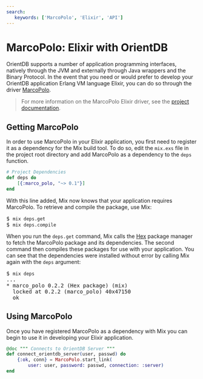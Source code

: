 ```yaml
---
search:
   keywords: ['MarcoPolo', 'Elixir', 'API']
---
```


# MarcoPolo: Elixir with OrientDB

OrientDB supports a number of application programming interfaces, natively through the JVM and externally through Java wrappers and the Binary Protocol.  In the event that you need or would prefer to develop your OrientDB application Erlang VM language Elixir, you can do so through the driver [MarcoPolo](https://github.com/MyMedsAndMe/marco_polo).

>For more information on the MarcoPolo Elixir driver, see the [project documentation](http://hexdocs.pm/marco_polo).

## Getting MarcoPolo

In order to use MarcoPolo in your Elixir application, you first need to register it as a dependency for the Mix build tool.  To do so, edit the `mix.exs` file in the project root directory and add MarcoPolo as a dependency to the `deps` function.

```elixir
# Project Dependencies
def deps do
	[{:marco_polo, "~> 0.1"}]
end
```

With this line added, Mix now knows that your application requires MarcoPolo.  To retrieve and compile the package, use Mix:

<pre>
$ <code class="userinput lang-sh">mix deps.get</code>
$ <code class="userinput lang-sh">mix deps.compile</code>
</pre>

When you run the `deps.get` command, Mix calls the [Hex](https://hex.pm) package manager to fetch the MarcoPolo package and its dependencies.  The second command then compiles these packages for use with your application.  You can see that the dependencies were installed without error by calling Mix again with the `deps` argument:

<pre>
$ <code class="userinput lang-sh">mix deps</code>
...
* marco_polo 0.2.2 (Hex package) (mix)
  locked at 0.2.2 (marco_polo) 40x47150
  ok
</pre>


## Using MarcoPolo

Once you have registered MarcoPolo as a dependency with Mix you can begin to use it in developing your Elixir application.

```elixir
@doc """ Connects to OrientDB Server """
def connect_orientdb_server(user, passwd) do 
	{:ok, conn} = MarcoPolo.start_link(
		user: user, password: passwd, connection: :server)
end
```
